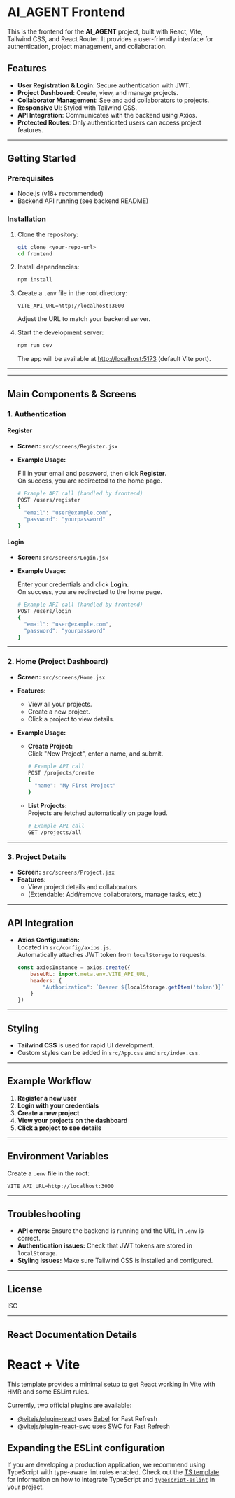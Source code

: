 # AI_AGENT Frontend

This is the frontend for the **AI_AGENT** project, built with React, Vite, Tailwind CSS, and React Router. It provides a user-friendly interface for authentication, project management, and collaboration.

## Features

- **User Registration & Login**: Secure authentication with JWT.
- **Project Dashboard**: Create, view, and manage projects.
- **Collaborator Management**: See and add collaborators to projects.
- **Responsive UI**: Styled with Tailwind CSS.
- **API Integration**: Communicates with the backend using Axios.
- **Protected Routes**: Only authenticated users can access project features.

---

## Getting Started

### Prerequisites

- Node.js (v18+ recommended)
- Backend API running (see backend README)

### Installation

1. Clone the repository:

   ```sh
   git clone <your-repo-url>
   cd frontend
   ```

2. Install dependencies:

   ```sh
   npm install
   ```

3. Create a `.env` file in the root directory:

   ```
   VITE_API_URL=http://localhost:3000
   ```

   Adjust the URL to match your backend server.

4. Start the development server:

   ```sh
   npm run dev
   ```

   The app will be available at [http://localhost:5173](http://localhost:5173) (default Vite port).

---


---

## Main Components & Screens

### 1. Authentication

#### Register

- **Screen:** `src/screens/Register.jsx`
- **Example Usage:**

  Fill in your email and password, then click **Register**.  
  On success, you are redirected to the home page.

  ```sh
  # Example API call (handled by frontend)
  POST /users/register
  {
    "email": "user@example.com",
    "password": "yourpassword"
  }
  ```

#### Login

- **Screen:** `src/screens/Login.jsx`
- **Example Usage:**

  Enter your credentials and click **Login**.  
  On success, you are redirected to the home page.

  ```sh
  # Example API call (handled by frontend)
  POST /users/login
  {
    "email": "user@example.com",
    "password": "yourpassword"
  }
  ```

---

### 2. Home (Project Dashboard)

- **Screen:** `src/screens/Home.jsx`
- **Features:**
  - View all your projects.
  - Create a new project.
  - Click a project to view details.

- **Example Usage:**

  - **Create Project:**  
    Click "New Project", enter a name, and submit.

    ```sh
    # Example API call
    POST /projects/create
    {
      "name": "My First Project"
    }
    ```

  - **List Projects:**  
    Projects are fetched automatically on page load.

    ```sh
    # Example API call
    GET /projects/all
    ```

---

### 3. Project Details

- **Screen:** `src/screens/Project.jsx`
- **Features:**
  - View project details and collaborators.
  - (Extendable: Add/remove collaborators, manage tasks, etc.)

---

## API Integration

- **Axios Configuration:**  
  Located in `src/config/axios.js`.  
  Automatically attaches JWT token from `localStorage` to requests.

  ```js
  const axiosInstance = axios.create({
      baseURL: import.meta.env.VITE_API_URL,
      headers: {
          "Authorization": `Bearer ${localStorage.getItem('token')}`
      }
  })
  ```

---

## Styling

- **Tailwind CSS** is used for rapid UI development.
- Custom styles can be added in `src/App.css` and `src/index.css`.

---

## Example Workflow

1. **Register a new user**
2. **Login with your credentials**
3. **Create a new project**
4. **View your projects on the dashboard**
5. **Click a project to see details**

---

## Environment Variables

Create a `.env` file in the root:

```
VITE_API_URL=http://localhost:3000
```

---

## Troubleshooting

- **API errors:** Ensure the backend is running and the URL in `.env` is correct.
- **Authentication issues:** Check that JWT tokens are stored in `localStorage`.
- **Styling issues:** Make sure Tailwind CSS is installed and configured.

---

## License

ISC

---

## React Documentation Details

# React + Vite

This template provides a minimal setup to get React working in Vite with HMR and some ESLint rules.

Currently, two official plugins are available:

- [@vitejs/plugin-react](https://github.com/vitejs/vite-plugin-react/blob/main/packages/plugin-react) uses [Babel](https://babeljs.io/) for Fast Refresh
- [@vitejs/plugin-react-swc](https://github.com/vitejs/vite-plugin-react/blob/main/packages/plugin-react-swc) uses [SWC](https://swc.rs/) for Fast Refresh

## Expanding the ESLint configuration

If you are developing a production application, we recommend using TypeScript with type-aware lint rules enabled. Check out the [TS template](https://github.com/vitejs/vite/tree/main/packages/create-vite/template-react-ts) for information on how to integrate TypeScript and [`typescript-eslint`](https://typescript-eslint.io) in your project.

